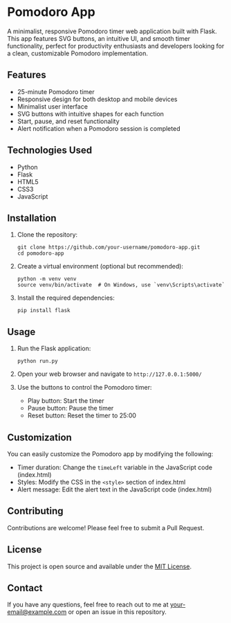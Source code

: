 # Pomodoro App

A minimalist, responsive Pomodoro timer web application built with Flask. This app features SVG buttons, an intuitive UI, and smooth timer functionality, perfect for productivity enthusiasts and developers looking for a clean, customizable Pomodoro implementation.

## Features

- 25-minute Pomodoro timer
- Responsive design for both desktop and mobile devices
- Minimalist user interface
- SVG buttons with intuitive shapes for each function
- Start, pause, and reset functionality
- Alert notification when a Pomodoro session is completed

## Technologies Used

- Python
- Flask
- HTML5
- CSS3
- JavaScript

## Installation

1. Clone the repository:
   ```
   git clone https://github.com/your-username/pomodoro-app.git
   cd pomodoro-app
   ```

2. Create a virtual environment (optional but recommended):
   ```
   python -m venv venv
   source venv/bin/activate  # On Windows, use `venv\Scripts\activate`
   ```

3. Install the required dependencies:
   ```
   pip install flask
   ```

## Usage

1. Run the Flask application:
   ```
   python run.py
   ```

2. Open your web browser and navigate to `http://127.0.0.1:5000/`

3. Use the buttons to control the Pomodoro timer:
   - Play button: Start the timer
   - Pause button: Pause the timer
   - Reset button: Reset the timer to 25:00

## Customization

You can easily customize the Pomodoro app by modifying the following:

- Timer duration: Change the `timeLeft` variable in the JavaScript code (index.html)
- Styles: Modify the CSS in the `<style>` section of index.html
- Alert message: Edit the alert text in the JavaScript code (index.html)

## Contributing

Contributions are welcome! Please feel free to submit a Pull Request.

## License

This project is open source and available under the [MIT License](LICENSE).

## Contact

If you have any questions, feel free to reach out to me at [your-email@example.com](mailto:your-email@example.com) or open an issue in this repository.

